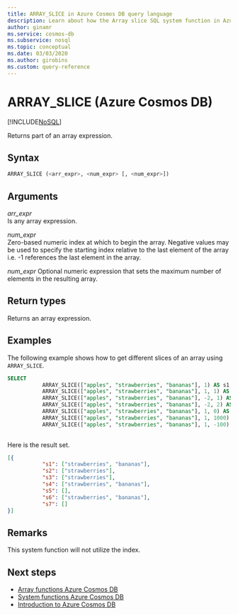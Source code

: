 ```yaml
---
title: ARRAY_SLICE in Azure Cosmos DB query language
description: Learn about how the Array slice SQL system function in Azure Cosmos DB returns part of an array expression
author: ginamr
ms.service: cosmos-db
ms.subservice: nosql
ms.topic: conceptual
ms.date: 03/03/2020
ms.author: girobins
ms.custom: query-reference
---
```

# ARRAY_SLICE (Azure Cosmos DB)
[!INCLUDE[NoSQL](../../includes/appliesto-nosql.md)]

 Returns part of an array expression.
  
## Syntax
  
```sql
ARRAY_SLICE (<arr_expr>, <num_expr> [, <num_expr>])  
```  
  
## Arguments
  
*arr_expr*  
   Is any array expression.  
  
*num_expr*  
   Zero-based numeric index at which to begin the array. Negative values may be used to specify the starting index relative to the last element of the array i.e. -1 references the last element in the array.  

*num_expr*
   Optional numeric expression that sets the maximum number of elements in the resulting array.    

## Return types
  
  Returns an array expression.  
  
## Examples
  
  The following example shows how to get different slices of an array using `ARRAY_SLICE`.  
  
```sql
SELECT
           ARRAY_SLICE(["apples", "strawberries", "bananas"], 1) AS s1,  
           ARRAY_SLICE(["apples", "strawberries", "bananas"], 1, 1) AS s2,
           ARRAY_SLICE(["apples", "strawberries", "bananas"], -2, 1) AS s3,
           ARRAY_SLICE(["apples", "strawberries", "bananas"], -2, 2) AS s4,
           ARRAY_SLICE(["apples", "strawberries", "bananas"], 1, 0) AS s5,
           ARRAY_SLICE(["apples", "strawberries", "bananas"], 1, 1000) AS s6,
           ARRAY_SLICE(["apples", "strawberries", "bananas"], 1, -100) AS s7      
  
```  
  
 Here is the result set.  
  
```json
[{  
           "s1": ["strawberries", "bananas"],   
           "s2": ["strawberries"],
           "s3": ["strawberries"],  
           "s4": ["strawberries", "bananas"], 
           "s5": [],
           "s6": ["strawberries", "bananas"],
           "s7": [] 
}]  
```  

## Remarks

This system function will not utilize the index.

## Next steps

- [Array functions Azure Cosmos DB](array-functions.md)
- [System functions Azure Cosmos DB](system-functions.md)
- [Introduction to Azure Cosmos DB](../../introduction.md)
